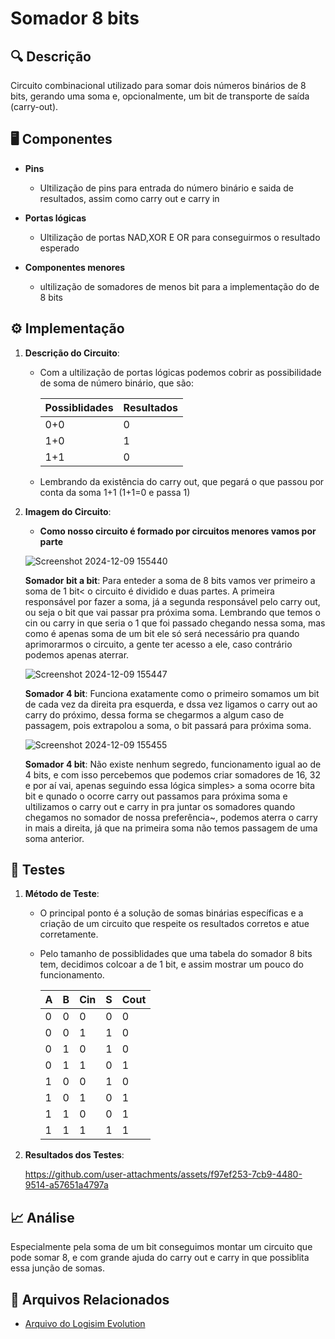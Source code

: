 # Somador 8 bits

## 🔍 Descrição

Circuito combinacional utilizado para somar dois números binários de 8 bits, gerando uma soma e, opcionalmente, um bit de transporte de saída (carry-out).

## 🖥️ Componentes

- **Pins**

   - Ultilização de pins para entrada do número binário e saida de resultados, assim como carry out e carry in 
   
- **Portas lógicas**

   - Ultilização de portas NAD,XOR E OR para conseguirmos o resultado esperado
   
- **Componentes menores**

   - ultilização de somadores de menos bit para a implementação do de 8 bits

## ⚙️ Implementação

1. **Descrição do Circuito**:

   - Com a ultilização de portas lógicas podemos cobrir as possibilidade de soma de número binário, que são:
     
     |Possiblidades|Resultados|
     |-------------|----------|
     |0+0|0|
     |1+0|1|
     |1+1|0|

   - Lembrando da existência do carry out, que pegará o que passou por conta da soma  1+1 (1+1=0 e passa 1)


2. **Imagem do Circuito**:

   - **Como nosso circuito é formado por circuitos menores vamos por parte**
   
    ![Screenshot 2024-12-09 155440](https://github.com/user-attachments/assets/469bd7f1-ce93-4bf0-a754-3bc4483ee2b8)

   **Somador bit a bit**: Para enteder a soma de 8 bits vamos ver primeiro a soma de 1 bit< o circuito é dividido e duas partes. A primeira responsável por fazer a soma, já a segunda responsável pelo carry out, ou    seja o bit que vai passar pra próxima soma. Lembrando que temos o cin ou carry in que seria o 1 que foi passado chegando nessa soma, mas como é apenas soma de um bit
   ele só será necessário pra quando aprimorarmos o circuito, a gente ter acesso a ele, caso contrário podemos apenas aterrar.
   
    ![Screenshot 2024-12-09 155447](https://github.com/user-attachments/assets/3ff0f315-3aaf-4f82-ab9b-c6b55240df9a)

   **Somador 4 bit**: Funciona exatamente como o primeiro somamos um bit de cada vez da direita pra esquerda, e dssa vez ligamos o carry out ao carry do próximo, dessa forma se chegarmos a algum caso de passagem, pois extrapolou a soma, o bit passará para próxima soma.
    
    ![Screenshot 2024-12-09 155455](https://github.com/user-attachments/assets/b44bb412-d2fc-4e18-b9f4-1ea6b64f3370)

   **Somador 4 bit**: Não existe nenhum segredo, funcionamento igual ao de 4 bits, e com isso percebemos que podemos criar somadores de 16, 32 e por aí vai, apenas seguindo essa lógica simples> a soma ocorre bita bit e qunado o ocorre carry out passamos para próxima soma e ultilizamos o carry out e carry in pra juntar os somadores quando chegamos no somador de nossa preferência~, podemos aterra o carry in mais a direita, já que na primeira soma não temos passagem de uma soma anterior. 

## 🔬 Testes

1. **Método de Teste**:

   - O principal ponto é a solução de somas binárias específicas e a criação de um circuito que respeite os resultados corretos e atue corretamente.
   - Pelo tamanho de possiblidades que uma tabela do somador 8 bits tem, decidimos colcoar a de 1 bit, e assim mostrar um pouco do funcionamento.
     
     
      | A | B | Cin | S | Cout |
      |---|---|-----|---|------|
      | 0 | 0 |  0  | 0 |  0   |
      | 0 | 0 |  1  | 1 |  0   |
      | 0 | 1 |  0  | 1 |  0   |
      | 0 | 1 |  1  | 0 |  1   |
      | 1 | 0 |  0  | 1 |  0   |
      | 1 | 0 |  1  | 0 |  1   |
      | 1 | 1 |  0  | 0 |  1   |
      | 1 | 1 |  1  | 1 |  1   |

   
3. **Resultados dos Testes**:
   
   https://github.com/user-attachments/assets/f97ef253-7cb9-4480-9514-a57651a4797a

## 📈 Análise

Especialmente pela soma de um bit conseguimos montar um circuito que pode somar 8, e com grande ajuda do carry out e carry in que possiblita essa junção de somas.

## 📂 Arquivos Relacionados

- [Arquivo do Logisim Evolution](../src/somador-8-bits.circ)
